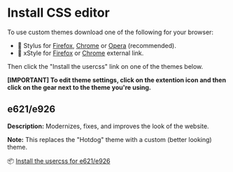 # Install CSS editor
To use custom themes download one of the following for your browser:
- 🎨 Stylus for [Firefox](https://addons.mozilla.org/en-US/firefox/addon/styl-us/), [Chrome](https://chrome.google.com/webstore/detail/stylus/clngdbkpkpeebahjckkjfobafhncgmne) or [Opera](https://addons.opera.com/en-gb/extensions/details/stylus/) (recommended).
- 🎨 xStyle for [Firefox](https://addons.mozilla.org/firefox/addon/xstyle/) or [Chrome](https://chrome.google.com/webstore/detail/xstyle/hncgkmhphmncjohllpoleelnibpmccpj) external link.

Then click the "Install the usercss" link on one of the themes below.

**[IMPORTANT] To edit theme settings, click on the extention icon and then click on the gear next to the theme you're using.**

## e621/e926
**Description:** Modernizes, fixes, and improves the look of the website.

**Note:** This replaces the "Hotdog" theme with a custom (better looking) theme.

📦 [Install the usercss for e621/e926](https://raw.githubusercontent.com/redsauce117/websitethemes/main/e621-e926.user.css)
